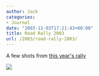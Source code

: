 ```yaml
---
author: Jack
categories:
- Journal
date: "2003-11-03T17:21:43+00:00"
title: Road Rally 2003
url: /2003/road-rally-2003/
---
```


A few shots from [this year's rally][1]

![][2]

 [1]: https://www.jackbaty.com/gallery/rally-03 "Road Rally 2003"
 [2]: /albums/rally-03/rally_03_14.thumb.jpg